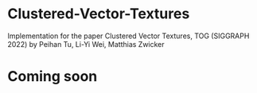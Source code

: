 # Clustered-Vector-Textures
Implementation for the paper Clustered Vector Textures, TOG (SIGGRAPH 2022) by Peihan Tu, Li-Yi Wei, Matthias Zwicker


# Coming soon
